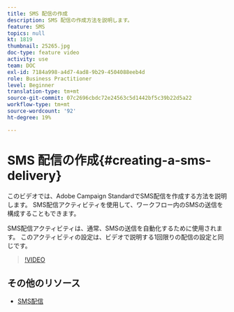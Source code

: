```yaml
---
title: SMS 配信の作成
description: SMS 配信の作成方法を説明します。
feature: SMS
topics: null
kt: 1819
thumbnail: 25265.jpg
doc-type: feature video
activity: use
team: DOC
exl-id: 7184a998-a4d7-4ad8-9b29-4504088eeb4d
role: Business Practitioner
level: Beginner
translation-type: tm+mt
source-git-commit: 07c2696cbdc72e24563c5d1442bf5c39b22d5a22
workflow-type: tm+mt
source-wordcount: '92'
ht-degree: 19%

---
```


# SMS 配信の作成{#creating-a-sms-delivery}

このビデオでは、Adobe Campaign StandardでSMS配信を作成する方法を説明します。 SMS配信アクティビティを使用して、ワークフロー内のSMSの送信を構成することもできます。

SMS配信アクティビティは、通常、SMSの送信を自動化するために使用されます。 このアクティビティの設定は、ビデオで説明する1回限りの配信の設定と同じです。

>[!VIDEO](https://video.tv.adobe.com/v/25265/?quality=12)

## その他のリソース

* [SMS配信](https://docs.adobe.com/content/help/en/campaign-standard/using/managing-processes-and-data/channel-activities/sms-delivery.html#configuration)
